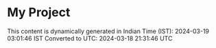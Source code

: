 # My Project

This content is dynamically generated in Indian Time (IST): 2024-03-19 03:01:46 IST
Converted to UTC: 2024-03-18 21:31:46 UTC
